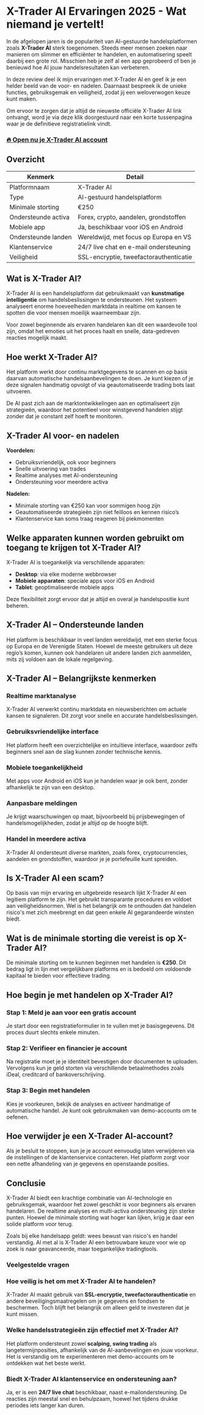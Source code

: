 # X-Trader AI Ervaringen 2025 - Wat niemand je vertelt!
 

In de afgelopen jaren is de populariteit van AI-gestuurde handelsplatformen zoals **X-Trader AI** sterk toegenomen. Steeds meer mensen zoeken naar manieren om slimmer en efficiënter te handelen, en automatisering speelt daarbij een grote rol. Misschien heb je zelf al een app geprobeerd of ben je benieuwd hoe AI jouw handelsresultaten kan verbeteren.

In deze review deel ik mijn ervaringen met X-Trader AI en geef ik je een helder beeld van de voor- en nadelen. Daarnaast bespreek ik de unieke functies, gebruiksgemak en veiligheid, zodat jij een weloverwogen keuze kunt maken.

Om ervoor te zorgen dat je altijd de nieuwste officiële X-Trader AI link ontvangt, word je via deze klik doorgestuurd naar een korte tussenpagina waar je de definitieve registratielink vindt.

### [🔥 Open nu je X-Trader AI account](https://github.com/Chasity81Mercer/gpt-pilot/blob/main/67nl.md)
## Overzicht

| Kenmerk                | Detail                                   |
|------------------------|------------------------------------------|
| Platformnaam           | X-Trader AI                              |
| Type                  | AI-gestuurd handelsplatform              |
| Minimale storting      | €250                                    |
| Ondersteunde activa    | Forex, crypto, aandelen, grondstoffen   |
| Mobiele app            | Ja, beschikbaar voor iOS en Android      |
| Ondersteunde landen    | Wereldwijd, met focus op Europa en VS    |
| Klantenservice         | 24/7 live chat en e-mail ondersteuning   |
| Veiligheid             | SSL-encryptie, tweefactorauthenticatie   |

## Wat is X-Trader AI?

X-Trader AI is een handelsplatform dat gebruikmaakt van **kunstmatige intelligentie** om handelsbeslissingen te ondersteunen. Het systeem analyseert enorme hoeveelheden marktdata in realtime om kansen te spotten die voor mensen moeilijk waarneembaar zijn.

Voor zowel beginnende als ervaren handelaren kan dit een waardevolle tool zijn, omdat het emoties uit het proces haalt en snelle, data-gedreven reacties mogelijk maakt.

## Hoe werkt X-Trader AI?

Het platform werkt door continu marktgegevens te scannen en op basis daarvan automatische handelsaanbevelingen te doen. Je kunt kiezen of je deze signalen handmatig opvolgt of via geautomatiseerde trading bots laat uitvoeren.

De AI past zich aan de marktontwikkelingen aan en optimaliseert zijn strategieën, waardoor het potentieel voor winstgevend handelen stijgt zonder dat je constant zelf hoeft te monitoren.

## X-Trader AI voor- en nadelen

**Voordelen:**

- Gebruiksvriendelijk, ook voor beginners  
- Snelle uitvoering van trades  
- Realtime analyses met AI-ondersteuning  
- Ondersteuning voor meerdere activa  

**Nadelen:**

- Minimale storting van €250 kan voor sommigen hoog zijn  
- Geautomatiseerde strategieën zijn niet feilloos en kennen risico’s  
- Klantenservice kan soms traag reageren bij piekmomenten  

## Welke apparaten kunnen worden gebruikt om toegang te krijgen tot X-Trader AI?

X-Trader AI is toegankelijk via verschillende apparaten:

- **Desktop**: via elke moderne webbrowser  
- **Mobiele apparaten**: speciale apps voor iOS en Android  
- **Tablet**: geoptimaliseerde mobiele apps  

Deze flexibiliteit zorgt ervoor dat je altijd en overal je handelspositie kunt beheren.

## X-Trader AI – Ondersteunde landen

Het platform is beschikbaar in veel landen wereldwijd, met een sterke focus op Europa en de Verenigde Staten. Hoewel de meeste gebruikers uit deze regio’s komen, kunnen ook handelaren uit andere landen zich aanmelden, mits zij voldoen aan de lokale regelgeving.

## X-Trader AI – Belangrijkste kenmerken

### Realtime marktanalyse

X-Trader AI verwerkt continu marktdata en nieuwsberichten om actuele kansen te signaleren. Dit zorgt voor snelle en accurate handelsbeslissingen.

### Gebruiksvriendelijke interface

Het platform heeft een overzichtelijke en intuïtieve interface, waardoor zelfs beginners snel aan de slag kunnen zonder technische kennis.

### Mobiele toegankelijkheid

Met apps voor Android en iOS kun je handelen waar je ook bent, zonder afhankelijk te zijn van een desktop.

### Aanpasbare meldingen

Je krijgt waarschuwingen op maat, bijvoorbeeld bij prijsbewegingen of handelsmogelijkheden, zodat je altijd op de hoogte blijft.

### Handel in meerdere activa

X-Trader AI ondersteunt diverse markten, zoals forex, cryptocurrencies, aandelen en grondstoffen, waardoor je je portefeuille kunt spreiden.

## Is X-Trader AI een scam?

Op basis van mijn ervaring en uitgebreide research lijkt X-Trader AI een legitiem platform te zijn. Het gebruikt transparante procedures en voldoet aan veiligheidsnormen. Wel is het belangrijk om te onthouden dat handelen risico's met zich meebrengt en dat geen enkele AI gegarandeerde winsten biedt.

## Wat is de minimale storting die vereist is op X-Trader AI?

De minimale storting om te kunnen beginnen met handelen is **€250**. Dit bedrag ligt in lijn met vergelijkbare platforms en is bedoeld om voldoende kapitaal te bieden voor effectieve trading.

## Hoe begin je met handelen op X-Trader AI?

### Stap 1: Meld je aan voor een gratis account

Je start door een registratieformulier in te vullen met je basisgegevens. Dit proces duurt slechts enkele minuten.

### Stap 2: Verifieer en financier je account

Na registratie moet je je identiteit bevestigen door documenten te uploaden. Vervolgens kun je geld storten via verschillende betaalmethodes zoals iDeal, creditcard of bankoverschrijving.

### Stap 3: Begin met handelen

Kies je voorkeuren, bekijk de analyses en activeer handmatige of automatische handel. Je kunt ook gebruikmaken van demo-accounts om te oefenen.

## Hoe verwijder je een X-Trader AI-account?

Als je besluit te stoppen, kun je je account eenvoudig laten verwijderen via de instellingen of de klantenservice contacteren. Het platform zorgt voor een nette afhandeling van je gegevens en openstaande posities.

## Conclusie

X-Trader AI biedt een krachtige combinatie van AI-technologie en gebruiksgemak, waardoor het zowel geschikt is voor beginners als ervaren handelaren. De realtime analyses en multi-activa ondersteuning zijn sterke punten. Hoewel de minimale storting wat hoger kan lijken, krijg je daar een solide platform voor terug.

Zoals bij elke handelsapp geldt: wees bewust van risico's en handel verstandig. Al met al is X-Trader AI een betrouwbare keuze voor wie op zoek is naar geavanceerde, maar toegankelijke tradingtools.

### Veelgestelde vragen

### Hoe veilig is het om met X-Trader AI te handelen?

X-Trader AI maakt gebruik van **SSL-encryptie, tweefactorauthenticatie** en andere beveiligingsmaatregelen om je gegevens en fondsen te beschermen. Toch blijft het belangrijk om alleen geld te investeren dat je kunt missen.

### Welke handelsstrategieën zijn effectief met X-Trader AI?

Het platform ondersteunt zowel **scalping, swing trading** als langetermijnposities, afhankelijk van de AI-aanbevelingen en jouw voorkeur. Het is verstandig om te experimenteren met demo-accounts om te ontdekken wat het beste werkt.

### Biedt X-Trader AI klantenservice en ondersteuning aan?

Ja, er is een **24/7 live chat** beschikbaar, naast e-mailondersteuning. De reacties zijn meestal snel en behulpzaam, hoewel het tijdens drukke periodes iets langer kan duren.